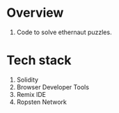 # Overview

1. Code to solve ethernaut puzzles.

# Tech stack

1. Solidity
2. Browser Developer Tools
3. Remix IDE
4. Ropsten Network
